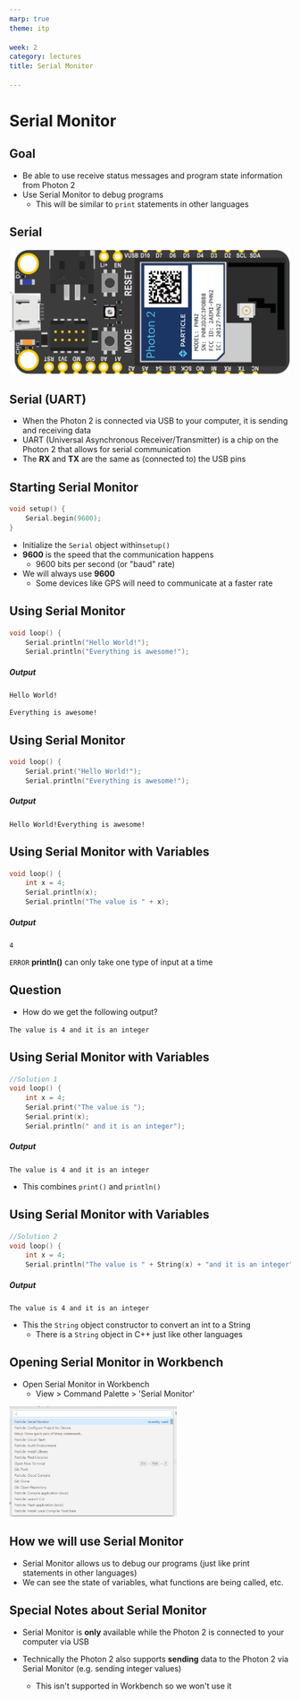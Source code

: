 ```yaml
---
marp: true
theme: itp

week: 2
category: lectures
title: Serial Monitor

---
```


<!-- headingDivider: 2 -->

# Serial Monitor

## Goal

* Be able to use receive status messages and program state information from Photon 2
* Use Serial Monitor to debug programs
    - This will be similar to `print` statements in other languages

## Serial

![photon2-rendering](lecture_serial_monitor.assets/photon2-rendering.png)

## Serial (UART)

* When the Photon 2 is connected via USB to your computer, it is sending and receiving data
* UART (Universal Asynchronous Receiver/Transmitter) is a chip on the Photon 2 that allows for serial communication
* The **RX** and **TX** are the same as (connected to) the USB pins

## Starting Serial Monitor

```c++
void setup() {
    Serial.begin(9600);
}
```

* Initialize the `Serial` object within`setup()`
* **9600** is the speed that the communication happens
  - 9600 bits per second (or "baud" rate)
* We will always use **9600** 
  - Some devices like GPS will need to communicate at a faster rate

## Using Serial Monitor

```c++
void loop() {
    Serial.println("Hello World!");
    Serial.println("Everything is awesome!");
```

##### Output

`Hello World!`

`Everything is awesome!`

## Using Serial Monitor

```c++
void loop() {
    Serial.print("Hello World!");
    Serial.println("Everything is awesome!");
```

##### Output

`Hello World!Everything is awesome!`

## Using Serial Monitor with Variables

```c++
void loop() {
    int x = 4;
    Serial.println(x);
    Serial.println("The value is " + x);
```

##### Output

`4`

`ERROR`  **println()** can only take one type of input at a time

## Question

- How do we get the following output?

`The value is 4 and it is an integer`

## Using Serial Monitor with Variables

```c++
//Solution 1
void loop() {
    int x = 4;
    Serial.print("The value is ");
    Serial.print(x);
    Serial.println(" and it is an integer");
```

##### Output

`The value is 4 and it is an integer`

* This combines `print()` and `println()`

## Using Serial Monitor with Variables

```c++
//Solution 2
void loop() {
    int x = 4;
    Serial.println("The value is " + String(x) + "and it is an integer");
```

##### Output

`The value is 4 and it is an integer`

* This the `String` object constructor to convert an int to a String
    - There is a `String` object in C++ just like other languages

## Opening Serial Monitor in Workbench

- Open Serial Monitor in Workbench
  - View > Command Palette > 'Serial Monitor'

<img src="lecture_serial_monitor.assets/1565664078373.png" alt="width:300px" style="width:300px" />

## How we will use Serial Monitor

* Serial Monitor allows us to debug our programs (just like print statements in other languages)
* We can see the state of variables, what functions are being called, etc.

## Special Notes about Serial Monitor

* Serial Monitor is **only** available while the Photon 2 is connected to your computer via USB

* Technically the Photon 2 also supports **sending** data to the Photon 2 via Serial Monitor (e.g. sending integer values)
  - This isn't supported in Workbench so we won't use it
  <!-- - For more information, see https://docs.particle.io/reference/device-os/firmware/argon/#read- -->